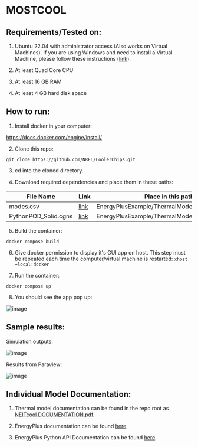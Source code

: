 # MOSTCOOL

## Requirements/Tested on:

1. Ubuntu 22.04 with administrator access (Also works on Virtual Machines). If you are using Windows and need to install a Virtual Machine, please follow these instructions ([link](https://github.com/NREL/CoolerChips/blob/main/MOSTCOOL%20Windows%20Instructions.docx)).

2. At least Quad Core CPU

3. At least 16 GB RAM

4. At least 4 GB hard disk space

## How to run:

1. Install docker in your computer:

https://docs.docker.com/engine/install/

2. Clone this repo:

`git clone https://github.com/NREL/CoolerChips.git`

3. cd into the cloned directory.

4. Download required dependencies and place them in these paths:

  
| File Name            | Link                                                                                          | Place in this path in local directory                          |
|----------------------|-----------------------------------------------------------------------------------------------|----------------------------------------------------------------|
| modes.csv            | [link](https://drive.google.com/file/d/19Ed_tRQhcz2zkdxL1GT-yD_eb6NXPUdn/view?usp=drive_link)    | EnergyPlusExample/ThermalModel_datacenter/modes.csv            |
| PythonPOD_Solid.cgns | [link](https://drive.google.com/file/d/19H1HXCjzYx6ymz6PY_3xEAhDZdyza7D0/view?usp=sharing) | EnergyPlusExample/ThermalModel_datacenter/PythonPOD_Solid.cgns |
  

5. Build the container:

`docker compose build`

6. Give docker permission to display it's GUI app on host. This step must be repeated each time the computer/virtual machine is restarted: `xhost +local:docker`

7. Run the container:

`docker compose up`

8. You should see the app pop up:

![image](CoolerChips/mostcool/assets/images/map.png)

## Sample results:

Simulation outputs:


![image](CoolerChips/mostcool/assets/images/simulation_outputs.png)


Results from Paraview:

![image](CoolerChips/mostcool/assets/images/paraview_results.png)

## Individual Model Documentation:

1. Thermal model documentation can be found in the repo root as [NEITcool DOCUMENTATION.pdf](https://github.com/NREL/CoolerChips/blob/gui/NEITcool%20DOCUMENTATION.pdf).

2. EnergyPlus documentation can be found [here](https://energyplus.net/documentation).

3. EnergyPlus Python API Documentation can be found [here](https://energyplus.readthedocs.io/en/latest/api.html).
